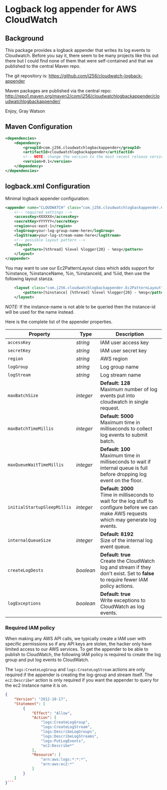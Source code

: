 # Logback log appender for AWS CloudWatch

## Background

This package provides a logback appender that writes its log events to Cloudwatch.  Before you say it,
there seem to be many projects like this out there but I could find none of them that were
self-contained and that we published to the central Maven repo.

The git repository is:
	https://github.com/j256/cloudwatch-logback-appender

Maven packages are published via the central repo: <br />
	http://repo1.maven.org/maven2/com/j256/cloudwatchlogbackappender/cloudwatchlogbackappender/

Enjoy,
Gray Watson

## Maven Configuration

``` xml
<dependencies>
	<dependency>
		<groupId>com.j256.cloudwatchlogbackappender</groupId>
		<artifactId>cloudwatchlogbackappender</artifactId>
		<!-- NOTE: change the version to the most recent release version from the repo -->
		<version>0.1</version>
	</dependency>
</dependencies>
```

## logback.xml Configuration

Minimal logback appender configuration:

``` xml
<appender name="CLOUDWATCH" class="com.j256.cloudwatchlogbackappender.CloudWatchAppender">
	<!-- required settings -->
	<accessKey>XXXXXX</accessKey>
	<secretKey>YYYYYY</secretKey>
	<region>us-east-1</region>
	<logGroup>your-log-group-name-here</logGroup>
	<logStream>your-log-stream-name-here</logStream>
	<!-- possible layout pattern -->
	<layout>
		<pattern>[%thread] %level %logger{20} - %msg</pattern>
	</layout>
</appender>
```

You may want to use our Ec2PatternLayout class which adds support for %instance, %instanceName, %in, %instanceId, and
%iid, then use the following layout stanza.

``` xml
	<layout class="com.j256.cloudwatchlogbackappender.Ec2PatternLayout">
		<pattern>[%instance] [%thread] %level %logger{20} - %msg</pattern>
	</layout>
```

*NOTE:* If the instance-name is not able to be queried then the instance-id will be used for the name instead.

Here is the complete list of the appender properties.

| Property | Type | Description |
| -------- | ---- | ----------- |
| `accessKey` | *string* | IAM user access key |
| `secretKey` | *string* | IAM user secret key |
| `region` | *string* | AWS region |
| `logGroup` | *string* | Log group name |
| `logStream` | *string* | Log stream name |
| `maxBatchSize` | *integer* | **Default: 128**<br/>Maximum number of log events put into cloudwatch in single request. |
| `maxBatchTimeMillis` | *integer* | **Default: 5000**<br/>Maximum time in milliseconds to collect log events to submit batch. |
| `maxQueueWaitTimeMillis` | *integer* | **Default: 100**<br/>Maximum time in milliseconds to wait if internal queue is full before dropping log event on the floor. |
| `initialStartupSleepMillis` | *integer* | **Default: 2000**<br/>Time in milliseconds to wait for the log stuff to configure before we can make AWS requests which may generate log events. |
| `internalQueueSize` | *integer* | **Default: 8192**<br/>Size of the internal log event queue. |
| `createLogDests` | *boolean* | **Default: true**<br/>Create the CloudWatch log and stream if they don't exist.  Set to **false** to require fewer IAM policy actions. |
| `logExceptions` | *boolean* | **Default: true**<br/>Write exceptions to CloudWatch as log events. |

### Required IAM policy

When making any AWS API calls, we typically create a IAM user with specific permissions so if any API keys are stolen,
the hacker only have limited access to our AWS services.  To get the appender to be able to publish to CloudWatch,
the following IAM policy is required to create the log group and put log events to CloudWatch.

The ```logs:CreateLogGroup``` and ```logs:CreateLogStream``` actions are only required if the appender is creating the
log-group and stream itself.  The ```ec2:Describe*``` action is only required if you want the appender to query for the
ec2 instance name it is on.

```json
{
    "Version": "2012-10-17",
    "Statement": [
        {
            "Effect": "Allow",
            "Action": [
                "logs:CreateLogGroup",
                "logs:CreateLogStream",
                "logs:DescribeLogGroups",
                "logs:DescribeLogStreams",
                "logs:PutLogEvents",
                "ec2:Describe*"
            ],
            "Resource": [
                "arn:aws:logs:*:*:*",
                "arn:aws:ec2:*"
            ]
        }
    ]
}```
